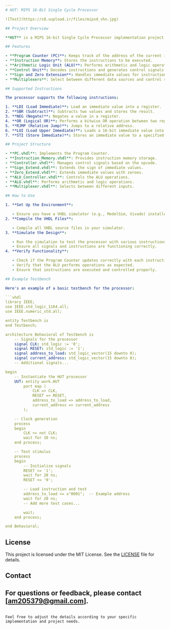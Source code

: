 ```yaml
---
# HUT: MIPS 16-Bit Single Cycle Processor

![Test](https://s8.uupload.ir/files/mipsd_vhn.jpg)

## Project Overview

**HUT** is a MIPS 16-bit Single Cycle Processor implementation project. This project is designed to simulate a basic MIPS processor that operates in a single clock cycle for each instruction. The project includes a complete system with instruction memory, a program counter, an ALU, and various control units to execute MIPS instructions.

## Features

- **Program Counter (PC)**: Keeps track of the address of the current instruction.
- **Instruction Memory**: Stores the instructions to be executed.
- **Arithmetic Logic Unit (ALU)**: Performs arithmetic and logic operations.
- **Control Unit**: Decodes instructions and generates control signals.
- **Sign and Zero Extension**: Handles immediate values for instructions.
- **Multiplexers**: Select between different data sources and control signals.

## Supported Instructions

The processor supports the following instructions:

1. **LDI (Load Immediate)**: Load an immediate value into a register.
2. **SBR (Subtract)**: Subtracts two values and stores the result.
3. **NEG (Negate)**: Negates a value in a register.
4. **OR (Logical OR)**: Performs a bitwise OR operation between two registers.
5. **RJMP (Relative Jump)**: Jumps to a relative address.
6. **LUI (Load Upper Immediate)**: Loads a 16-bit immediate value into the upper 16 bits of a register.
7. **STI (Store Immediate)**: Stores an immediate value to a specified address.

## Project Structure

- **PC.vhdl**: Implements the Program Counter.
- **Instruction_Memory.vhdl**: Provides instruction memory storage.
- **Controller.vhdl**: Manages control signals based on the opcode.
- **Sign_Extend.vhdl**: Extends the sign of immediate values.
- **Zero_Extend.vhdl**: Extends immediate values with zeroes.
- **ALU_Controller.vhdl**: Controls the ALU operations.
- **ALU.vhdl**: Performs arithmetic and logic operations.
- **Multiplexer.vhdl**: Selects between different inputs.

## How to Use

1. **Set Up the Environment**:

   - Ensure you have a VHDL simulator (e.g., ModelSim, Vivado) installed.
2. **Compile the VHDL Files**:

   - Compile all VHDL source files in your simulator.
3. **Simulate the Design**:

   - Run the simulation to test the processor with various instructions.
   - Ensure all signals and instructions are functioning correctly.
4. **Verify Functionality**:

   - Check if the Program Counter updates correctly with each instruction.
   - Verify that the ALU performs operations as expected.
   - Ensure that instructions are executed and controlled properly.

## Example Testbench

Here's an example of a basic testbench for the processor:

```vhdl
library IEEE;
use IEEE.std_logic_1164.all;
use IEEE.numeric_std.all;

entity Testbench is
end Testbench;

architecture Behavioral of Testbench is
    -- Signals for the processor
    signal CLK: std_logic := '0';
    signal RESET: std_logic := '1';
    signal address_to_load: std_logic_vector(15 downto 0);
    signal current_address: std_logic_vector(15 downto 0);
    -- Additional signals...

begin
    -- Instantiate the HUT processor
    UUT: entity work.HUT
        port map (
            CLK => CLK,
            RESET => RESET,
            address_to_load => address_to_load,
            current_address => current_address
        );

    -- Clock generation
    process
    begin
        CLK <= not CLK;
        wait for 10 ns;
    end process;

    -- Test stimulus
    process
    begin
        -- Initialize signals
        RESET <= '1';
        wait for 20 ns;
        RESET <= '0';

        -- Load instruction and test
        address_to_load <= x"0001";  -- Example address
        wait for 20 ns;
        -- Add more test cases...

        wait;
    end process;

end Behavioral;
```

## License

This project is licensed under the MIT License. See the [LICENSE](LICENSE) file for details.

## Contact

For questions or feedback, please contact [am205379@gmail.com].
---
```

Feel free to adjust the details according to your specific implementation and project needs.
